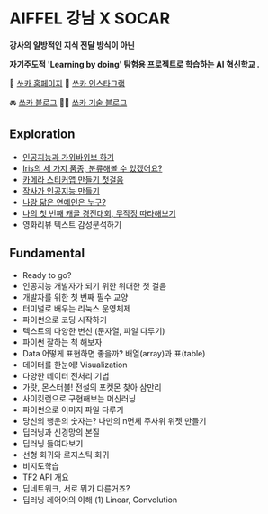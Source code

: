 # AIFFEL 강남 X SOCAR

**강사의 일방적인 지식 전달 방식이 아닌**

**자기주도적 'Learning by doing' 탐험용 프로젝트로 학습하는 AI 혁신학교 .**

🚙 [쏘카 홈페이지](https://www.socar.kr/)		      💙 [쏘카 인스타그램](https://www.instagram.com/socarsharing/)

🚘 [쏘카 블로그](https://blog.socar.kr/)		      👩‍💻 [쏘카 기술 블로그](https://tech.socarcorp.kr/)


## Exploration 

* [인공지능과 가위바위보 하기](Explorations/[E_01]Rock_Scissor_Paper.ipynb)
* [Iris의 세 가지 품종, 분류해볼 수 있겠어요?](Explorations/[E_02]Classification.ipynb)
* [카메라 스티커앱 만들기 첫걸음](Explorations/[E_03]Sticker_Camera.ipynb)
* [작사가 인공지능 만들기](Explorations/[E_04]AI_Lyricist.ipynb)
* [나랑 닮은 연예인은 누구?](Explorations/[E_05]FaceNet_Embedding.ipynb)
* [나의 첫 번째 캐글 경진대회, 무작정 따라해보기](Exploratoins/[E_06]First_Kaggle.ipynb)
* 영화리뷰 텍스트 감성분석하기



## Fundamental 

* Ready to go?
* 인공지능 개발자가 되기 위한 위대한 첫 걸음
* 개발자를 위한 첫 번째 필수 교양
* 터미널로 배우는 리눅스 운영체제
* 파이썬으로 코딩 시작하기
* 텍스트의 다양한 변신 (문자열, 파일 다루기)
* 파이썬 잘하는 척 해보자
* Data 어떻게 표현하면 좋을까? 배열(array)과 표(table)
* 데이터를 한눈에! Visualization
* 다양한 데이터 전처리 기법
* 가랏, 몬스터볼! 전설의 포켓몬 찾아 삼만리
* 사이킷런으로 구현해보는 머신러닝
* 파이썬으로 이미지 파일 다루기
* 당신의 행운의 숫자는? 나만의 n면체 주사위 위젯 만들기
* 딥러닝과 신경망의 본질 
* 딥러닝 들여다보기 
* 선형 회귀와 로지스틱 회귀
* 비지도학습
* TF2 API 개요
* 딥네트워크, 서로 뭐가 다른거죠?
* 딥러닝 레어어의 이해 (1) Linear, Convolution



